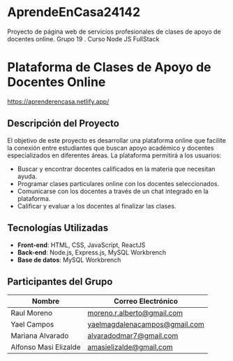 # AprendeEnCasa24142
Proyecto de página web de servicios profesionales de clases de apoyo de docentes online. Grupo 19 . Curso Node JS FullStack
# Plataforma de Clases de Apoyo de Docentes Online

https://aprenderencasa.netlify.app/


## Descripción del Proyecto

El objetivo de este proyecto es desarrollar una plataforma online que facilite la conexión entre estudiantes que buscan apoyo académico y docentes especializados en diferentes áreas. La plataforma permitirá a los usuarios:

- Buscar y encontrar docentes calificados en la materia que necesitan ayuda.
- Programar clases particulares online con los docentes seleccionados.
- Comunicarse con los docentes a través de un chat integrado en la plataforma.
- Calificar y evaluar a los docentes al finalizar las clases.

## Tecnologías Utilizadas

- **Front-end**: HTML, CSS, JavaScript, ReactJS
- **Back-end**: Node.js, Express.js, MySQL Workbrench
- **Base de datos**:  MySQL Workbrench

## Participantes del Grupo

| Nombre                  | Correo Electrónico               |
|-------------------------|----------------------------------|
| Raul Moreno             | moreno.r.alberto@gmail.com       |
| Yael Campos             | yaelmagdalenacampos@gmail.com    |
| Mariana Alvarado        | alvaradodmar7@gmail.com          |
| Alfonso Masi Elizalde   | amasielizalde@gmail.com          |

